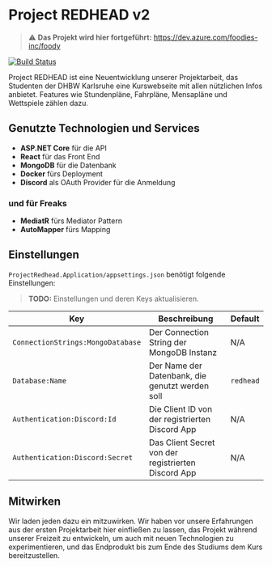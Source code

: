 # Project REDHEAD v2

> ⚠ **Das Projekt wird hier fortgeführt:** https://dev.azure.com/foodies-inc/foody

[![Build Status](https://dev.azure.com/ginomessmer/Project%20REDHEAD%20v2/_apis/build/status/redhead%20Build?branchName=master)](https://dev.azure.com/ginomessmer/Project%20REDHEAD%20v2/_build/latest?definitionId=20&branchName=master)


Project REDHEAD ist eine Neuentwicklung unserer Projektarbeit, das Studenten der DHBW Karlsruhe eine Kurswebseite mit allen nützlichen Infos anbietet. Features wie Stundenpläne, Fahrpläne, Mensapläne und Wettspiele zählen dazu.

## Genutzte Technologien und Services
- **ASP.NET Core** für die API
- **React** für das Front End
- **MongoDB** für die Datenbank
- **Docker** fürs Deployment
- **Discord** als OAuth Provider für die Anmeldung

### und für Freaks
- **MediatR** fürs Mediator Pattern
- **AutoMapper** fürs Mapping

## Einstellungen
`ProjectRedhead.Application/appsettings.json` benötigt folgende Einstellungen:

> **TODO:** Einstellungen und deren Keys aktualisieren.

|Key|Beschreibung|Default|
|---|---|---|
|`ConnectionStrings:MongoDatabase`|Der Connection String der MongoDB Instanz|N/A|
|`Database:Name`|Der Name der Datenbank, die genutzt werden soll|`redhead`|
|`Authentication:Discord:Id`|Die Client ID von der registrierten Discord App|N/A|
|`Authentication:Discord:Secret`|Das Client Secret von der registrierten Discord App|N/A|

## Mitwirken
Wir laden jeden dazu ein mitzuwirken. Wir haben vor unsere Erfahrungen aus der ersten Projektarbeit hier einfließen zu lassen, das Projekt während unserer Freizeit zu entwickeln, um auch mit neuen Technologien zu experimentieren, und das Endprodukt bis zum Ende des Studiums dem Kurs bereitzustellen.
